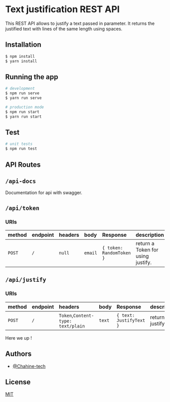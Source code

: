 # Text justification REST API

This REST API allows to justify a text passed in parameter. It returns the justified text with lines of the same length using spaces.

## Installation

```bash
$ npm install
$ yarn install
```

## Running the app

```bash
# development
$ npm run serve
$ yarn run serve

# production mode
$ npm run start
$ yarn run start
```

## Test

```bash
# unit tests
$ npm run test
```

## API Routes

## `/api-docs`

Documentation for api with swagger.

## `/api/token`

### URIs

| method | endpoint | headers | body    | Response                 | description                       |
| :----- | :------- | :------ | :------ | :----------------------- | :-------------------------------- |
| `POST` | `/`      | `null`  | `email` | `{ token: RandomToken }` | return a Token for using justify. |

## `/api/justify`

### URIs

| method | endpoint | headers                            | body   | Response                | description            |
| :----- | :------- | :--------------------------------- | :----- | :---------------------- | :--------------------- |
| `POST` | `/`      | `Token`,`Content-type: text/plain` | `text` | `{ text: JustifyText }` | return a justify text. |

Here we up !

## Authors

- [@Chahine-tech](https://www.github.com/Chahine-tech)

## License

[MIT](https://choosealicense.com/licenses/mit/)
